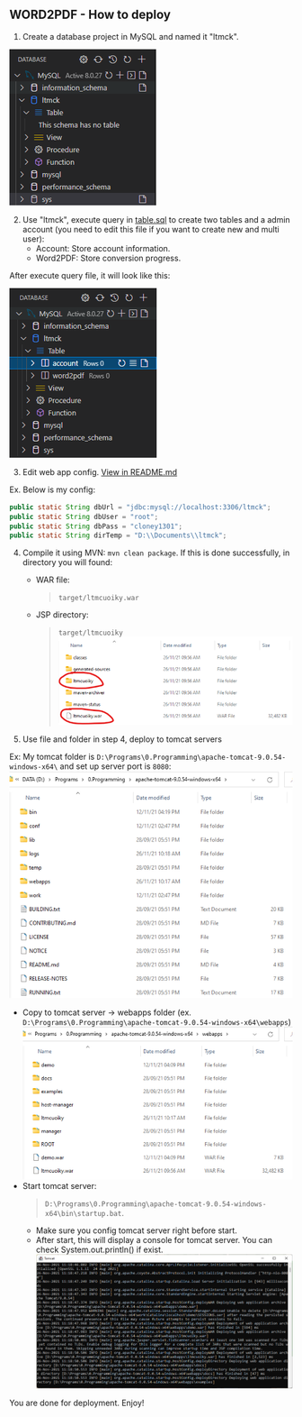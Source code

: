 ## WORD2PDF - How to deploy

1. Create a database project in MySQL and named it "ltmck".

![Create database](img/1.png)

2. Use "ltmck", execute query in [table.sql](table.sql) to create two tables and a admin account (you need to edit this file if you want to create new and multi user):
   - Account: Store account information.
   - Word2PDF: Store conversion progress.

After execute query file, it will look like this:

![Completing database](img/2.png)

3. Edit web app config. [View in README.md](README.md#Config)

Ex. Below is my config:
```java
public static String dbUrl = "jdbc:mysql://localhost:3306/ltmck";
public static String dbUser = "root";
public static String dbPass = "cloney1301";
public static String dirTemp = "D:\\Documents\\ltmck";
```

4. Compile it using MVN: ```mvn clean package```. If this is done successfully, in directory you will found:
   - WAR file:
     > ```target/ltmcuoiky.war```
   - JSP directory:
     > ```target/ltmcuoiky```
![Compiled Successful](img/4.png)

5. Use file and folder in step 4, deploy to tomcat servers

Ex: My tomcat folder is ```D:\Programs\0.Programming\apache-tomcat-9.0.54-windows-x64\``` and set up server port is ```8080```:
![Tomcat directory](img/5.1.png)
   - Copy to tomcat server -> webapps folder (ex. ```D:\Programs\0.Programming\apache-tomcat-9.0.54-windows-x64\webapps```)
     ![Copy to tomcat web app](img/5.2.png)
   - Start tomcat server:
     > ```D:\Programs\0.Programming\apache-tomcat-9.0.54-windows-x64\bin\startup.bat```.
     - Make sure you config tomcat server right before start.
     - After start, this will display a console for tomcat server. You can check System.out.println() if exist.
     ![Tomcat directory](img/5.3.png)

You are done for deployment. Enjoy!
